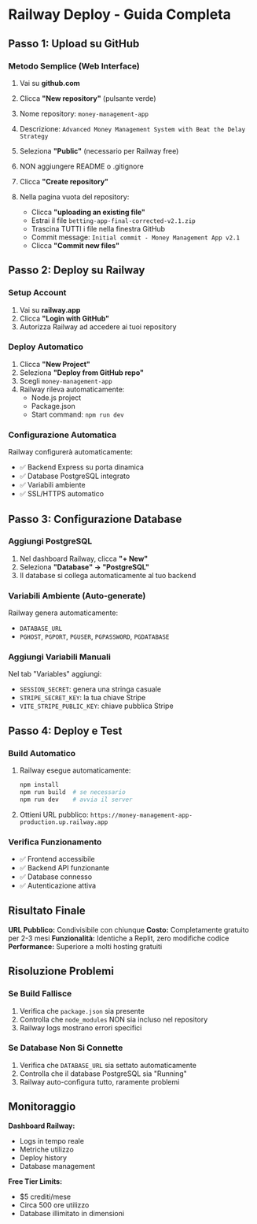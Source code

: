 # Railway Deploy - Guida Completa

## Passo 1: Upload su GitHub

### Metodo Semplice (Web Interface)
1. Vai su **github.com**
2. Clicca **"New repository"** (pulsante verde)
3. Nome repository: `money-management-app`
4. Descrizione: `Advanced Money Management System with Beat the Delay Strategy`
5. Seleziona **"Public"** (necessario per Railway free)
6. NON aggiungere README o .gitignore
7. Clicca **"Create repository"**

8. Nella pagina vuota del repository:
   - Clicca **"uploading an existing file"**
   - Estrai il file `betting-app-final-corrected-v2.1.zip`
   - Trascina TUTTI i file nella finestra GitHub
   - Commit message: `Initial commit - Money Management App v2.1`
   - Clicca **"Commit new files"**

## Passo 2: Deploy su Railway

### Setup Account
1. Vai su **railway.app**
2. Clicca **"Login with GitHub"**
3. Autorizza Railway ad accedere ai tuoi repository

### Deploy Automatico
1. Clicca **"New Project"**
2. Seleziona **"Deploy from GitHub repo"**
3. Scegli `money-management-app`
4. Railway rileva automaticamente:
   - Node.js project
   - Package.json
   - Start command: `npm run dev`

### Configurazione Automatica
Railway configurerà automaticamente:
- ✅ Backend Express su porta dinamica
- ✅ Database PostgreSQL integrato
- ✅ Variabili ambiente
- ✅ SSL/HTTPS automatico

## Passo 3: Configurazione Database

### Aggiungi PostgreSQL
1. Nel dashboard Railway, clicca **"+ New"**
2. Seleziona **"Database" → "PostgreSQL"**
3. Il database si collega automaticamente al tuo backend

### Variabili Ambiente (Auto-generate)
Railway genera automaticamente:
- `DATABASE_URL`
- `PGHOST`, `PGPORT`, `PGUSER`, `PGPASSWORD`, `PGDATABASE`

### Aggiungi Variabili Manuali
Nel tab "Variables" aggiungi:
- `SESSION_SECRET`: genera una stringa casuale
- `STRIPE_SECRET_KEY`: la tua chiave Stripe
- `VITE_STRIPE_PUBLIC_KEY`: chiave pubblica Stripe

## Passo 4: Deploy e Test

### Build Automatico
1. Railway esegue automaticamente:
   ```bash
   npm install
   npm run build  # se necessario
   npm run dev    # avvia il server
   ```

2. Ottieni URL pubblico: `https://money-management-app-production.up.railway.app`

### Verifica Funzionamento
- ✅ Frontend accessibile
- ✅ Backend API funzionante
- ✅ Database connesso
- ✅ Autenticazione attiva

## Risultato Finale

**URL Pubblico:** Condivisibile con chiunque
**Costo:** Completamente gratuito per 2-3 mesi
**Funzionalità:** Identiche a Replit, zero modifiche codice
**Performance:** Superiore a molti hosting gratuiti

## Risoluzione Problemi

### Se Build Fallisce
1. Verifica che `package.json` sia presente
2. Controlla che `node_modules` NON sia incluso nel repository
3. Railway logs mostrano errori specifici

### Se Database Non Si Connette
1. Verifica che `DATABASE_URL` sia settato automaticamente
2. Controlla che il database PostgreSQL sia "Running"
3. Railway auto-configura tutto, raramente problemi

## Monitoraggio

**Dashboard Railway:**
- Logs in tempo reale
- Metriche utilizzo
- Deploy history
- Database management

**Free Tier Limits:**
- $5 crediti/mese
- Circa 500 ore utilizzo
- Database illimitato in dimensioni